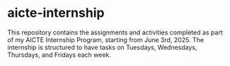 # aicte-internship


This repository contains the assignments and activities completed as part of my AICTE Internship Program, starting from June 3rd, 2025. The internship is structured to have tasks on Tuesdays, Wednesdays, Thursdays, and Fridays each week.
